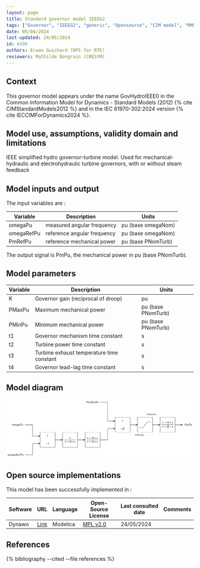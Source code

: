 ```yaml
---
layout: page
title: Standard governor model IEEEG2
tags: ["Governor", "IEEEG2", "generic", "Opensource", "CIM model", "RMS", "phasor", "MRL4", "Single phase", "GovHydroIEEE0", "IEC", "dynawo", "#106"]
date: 05/04/2024
last-updated: 24/05/2024
id: #106
authors: Erwan Guichard (DPS for RTE)
reviewers: Mathilde Bongrain (CRESYM)
---
```


## Context

This governor model appears under the name GovHydroIEEE0 in the Common Information Model for Dynamics - Standard Models (2012) {% cite CIMStandardModels2012 %} and in the IEC 61970-302:2024 version {% cite IECCIMForDynamics2024 %}.

## Model use, assumptions, validity domain and limitations

IEEE simplified hydro governor-turbine model. Used for mechanical-hydraulic and electrohydraulic turbine governors, with or without steam feedback

## Model inputs and output

The input variables are :

| Variable | Description | Units |
|-----------|--------------| ------|
|omegaPu |measured angular frequency | pu (base omegaNom)|
|omegaRefPu |reference angular frequency |pu (base omegaNom)|
|PmRefPu |reference mechanical power |pu (base PNomTurb)|

The output signal is PmPu, the mechanical power in pu (base PNomTurb).

## Model parameters

| Variable | Description | Units |
|-----------|--------------| ------|
|K |Governor gain (reciprocal of droop) |pu|
|PMaxPu |Maximum mechanical power |pu (base PNomTurb)|
|PMinPu |Minimum mechanical power |pu (base PNomTurb)|
|t1 |Governor mechanism time constant |s|
|t2 |Turbine power time constant |s|
|t3 |Turbine exhaust temperature time constant |s|
|t4 |Governor lead-lag time constant |s|

## Model diagram

<img src="/pages/models/regulations/IEEEG2/IEEEG2.drawio.svg" alt="IEEEG2 diagram">

## Open source implementations

This model has been successfully implemented in :

| Software      | URL | Language | Open-Source License | Last consulted date | Comments |
| ------------- | --- | -------- | ------------------- | ------------------- | -------- |
| Dynawo | [Link](https://github.com/dynawo/dynawo) | Modelica | [MPL v2.0](https://www.mozilla.org/en-US/MPL/2.0/)  | 24/05/2024 |  |

## References

{% bibliography --cited --file references  %}
